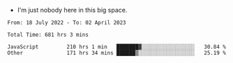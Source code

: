 - I'm just nobody here in this big space.


<!--START_SECTION:waka-->

```text
From: 18 July 2022 - To: 02 April 2023

Total Time: 681 hrs 3 mins

JavaScript         210 hrs 1 min   ███████▓░░░░░░░░░░░░░░░░░   30.84 %
Other              171 hrs 34 mins ██████▒░░░░░░░░░░░░░░░░░░   25.19 %
```

<!--END_SECTION:waka-->
